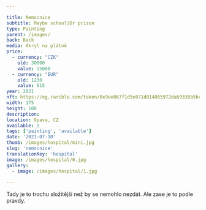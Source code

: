 ```yaml
---

title: Nemocnice
subtitle: Maybe school|Or prison
type: Painting
parent: /images/
back: Back
media: Akryl na plátně
price:
  - currency: "CZK"
    old: 30000
    value: 15000
  - currency: "EUR"
    old: 1230
    value: 615
year: 2021
nft: https://og.rarible.com/token/0x9ee067f1d5e071d014865972da69338b5bcdb246:43734702888156210097807191621251770477089412981983422281406974448217427542018
width: 175
height: 100
description: 
location: Opava, CZ
available: 1
tags: ['painting', 'available']
date: '2021-07-10'
thumb: /images/hospital/mini.jpg
slug: 'nemocnice'
translationKey: 'hospital'
image: /images/hospital/0.jpg
gallery:
  - image: /images/hospital/1.jpg
  
---
```

Tady je to trochu složitější než by se nemohlo nezdát. Ale zase je to podle pravdy.  
